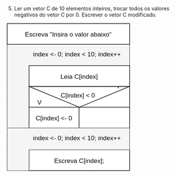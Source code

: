5) Ler um vetor C de 10 elementos inteiros, trocar todos os valores negativos do vetor C
por 0. Escrever o vetor C modificado.

![](https://github.com/Yxav/proglogic/blob/master/exercicios-vetor/5/5.png)



